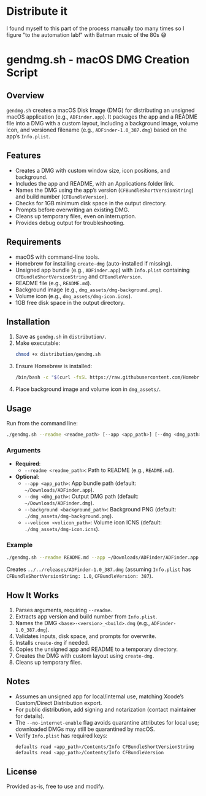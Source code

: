 # Distribute it
I found myself to this part of the process manually too many times so I figure "to the automation lab!" with Batman music of the 80s 😅

# gendmg.sh - macOS DMG Creation Script## Overview`gendmg.sh` creates a macOS Disk Image (DMG) for distributing an unsigned macOS application (e.g., `ADFinder.app`). It packages the app and a README file into a DMG with a custom layout, including a background image, volume icon, and versioned filename (e.g., `ADFinder-1.0_387.dmg`) based on the app’s `Info.plist`.## Features- Creates a DMG with custom window size, icon positions, and background.- Includes the app and README, with an Applications folder link.- Names the DMG using the app’s version (`CFBundleShortVersionString`) and build number (`CFBundleVersion`).- Checks for 1GB minimum disk space in the output directory.- Prompts before overwriting an existing DMG.- Cleans up temporary files, even on interruption.- Provides debug output for troubleshooting.## Requirements- macOS with command-line tools.- Homebrew for installing `create-dmg` (auto-installed if missing).- Unsigned app bundle (e.g., `ADFinder.app`) with `Info.plist` containing `CFBundleShortVersionString` and `CFBundleVersion`.- README file (e.g., `README.md`).- Background image (e.g., `dmg_assets/dmg-background.png`).- Volume icon (e.g., `dmg_assets/dmg-icon.icns`).- 1GB free disk space in the output directory.## Installation1. Save as `gendmg.sh` in `distribution/`.2. Make executable:   ```bash   chmod +x distribution/gendmg.sh   ```3. Ensure Homebrew is installed:   ```bash   /bin/bash -c "$(curl -fsSL https://raw.githubusercontent.com/Homebrew/install/HEAD/install.sh)"   ```4. Place background image and volume icon in `dmg_assets/`.## UsageRun from the command line:```bash./gendmg.sh --readme <readme_path> [--app <app_path>] [--dmg <dmg_path>] [--background <background_path>] [--volicon <volicon_path>]```### Arguments- **Required**:  - `--readme <readme_path>`: Path to README (e.g., `README.md`).- **Optional**:  - `--app <app_path>`: App bundle path (default: `~/Downloads/ADFinder.app`).  - `--dmg <dmg_path>`: Output DMG path (default: `~/Downloads/ADFinder.dmg`).  - `--background <background_path>`: Background PNG (default: `./dmg_assets/dmg-background.png`).  - `--volicon <volicon_path>`: Volume icon ICNS (default: `./dmg_assets/dmg-icon.icns`).### Example```bash./gendmg.sh --readme README.md --app ~/Downloads/ADFinder/ADFinder.app --dmg ../../releases/ADFinder.dmg --background dmg_assets/dmg-background.png --volicon dmg_assets/dmg-icon.icns```Creates `../../releases/ADFinder-1.0_387.dmg` (assuming `Info.plist` has `CFBundleShortVersionString: 1.0`, `CFBundleVersion: 387`).## How It Works1. Parses arguments, requiring `--readme`.2. Extracts app version and build number from `Info.plist`.3. Names the DMG `<base>-<version>_<build>.dmg` (e.g., `ADFinder-1.0_387.dmg`).4. Validates inputs, disk space, and prompts for overwrite.5. Installs `create-dmg` if needed.6. Copies the unsigned app and README to a temporary directory.7. Creates the DMG with custom layout using `create-dmg`.8. Cleans up temporary files.## Notes- Assumes an unsigned app for local/internal use, matching Xcode’s Custom/Direct Distribution export.- For public distribution, add signing and notarization (contact maintainer for details).- The `--no-internet-enable` flag avoids quarantine attributes for local use; downloaded DMGs may still be quarantined by macOS.- Verify `Info.plist` has required keys:  ```bash  defaults read <app_path>/Contents/Info CFBundleShortVersionString  defaults read <app_path>/Contents/Info CFBundleVersion  ```## LicenseProvided as-is, free to use and modify.